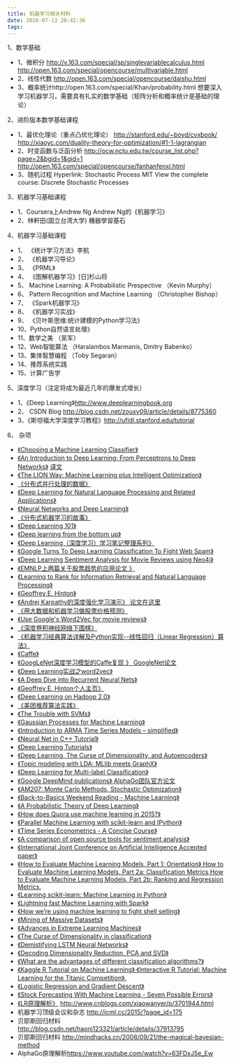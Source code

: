 ```yaml
---
title: 机器学习相关材料
date: 2016-07-13 20:42:36
tags:
---
```



1、数学基础
- 1、微积分 http://v.163.com/special/sp/singlevariablecalculus.html  http://open.163.com/special/opencourse/multivariable.html
- 2、线性代数 http://open.163.com/special/opencourse/daishu.html
- 3、概率统计http://open.163.com/special/Khan/probability.html
想要深入学习机器学习，需要具有扎实的数学基础（矩阵分析和概率统计是基础的理论）

2、进阶版本数学基础课程
- 1、最优化理论（重点凸优化理论）  http://stanford.edu/~boyd/cvxbook/   http://xiaoyc.com/duality-theory-for-optimization/#1-1-lagrangian
- 2、时变函数与泛函分析 http://ocw.nctu.edu.tw/course_list.php?page=2&bgid=1&gid=1  http://open.163.com/special/opencourse/fanhanfenxi.html
- 3、随机过程 Hyperlink: Stochastic Process MIT View the complete course: Discrete Stochastic Processes

3、机器学习基础课程
- 1、Coursera上Andrew Ng Andrew Ng的《机器学习》
- 2、林軒田(国立台湾大学) 機器學習基石

4、机器学习基础课程
- 1、 《统计学习方法》李航
- 2、 《机器学习导论》
- 3、 《PRML》
- 4、 《图解机器学习》[日]杉山将
- 5、   Machine Learning: A Probabilistic Prespective （Kevin Murphy）
- 6、   Pattern Recognition and Machine Learning （Christopher Bishop）
- 7、 《Spark机器学习》
- 8、 《机器学习实战》
- 9、 《贝叶斯思维:统计建模的Python学习法》
- 10、Python自然语言处理》
- 11、数学之美 （吴军）
- 12、Web智能算法 （Haralambos Marmanis, Dmitry Babenko）
- 13、集体智慧编程 （Toby Segaran）
- 14、推荐系统实践
- 15、计算广告学

5、深度学习（注定将成为最近几年的爆发式增长）
- 1、《Deep Learning》http://www.deeplearningbook.org
- 2、  CSDN Blog http://blog.csdn.net/zouxy09/article/details/8775360
- 3、《斯坦福大学深度学习教程》http://ufldl.stanford.edu/tutorial

6、 杂项

-  [《Choosing a Machine Learning Classifier》](http://blog.echen.me/2011/04/27/choosing-a-machine-learning-classifier/)
-  [《An Introduction to Deep Learning: From Perceptrons to Deep Networks》](https://www.toptal.com/machine-learning/an-introduction-to-deep-learning-from-perceptrons-to-deep-networks)  [译文](http://www.cnblogs.com/xiaowanyer/p/3701944.html)
-  [《The LION Way: Machine Learning plus Intelligent Optimization》](http://vdisk.weibo.com/s/ayG13we2vxyKl)
-  [《分布式并行处理的数据》](http://web.stanford.edu/group/pdplab/pdphandbook)
-  [《Deep Learning for Natural Language Processing and Related Applications》](https://www.microsoft.com/en-us/research/publication/deep-learning-for-natural-language-processing-and-related-applications-tutorial-at-icassp/)
-  [《Neural Networks and Deep Learning》](http://neuralnetworksanddeeplearning.com/index.html)
-  [《分布式机器学习的故事》](http://cxwangyi.github.io/notes/2014-01-20-distributed-machine-learning.html)
-  [《Deep Learning 101》](http://markus.com/deep-learning-101/)
-  [《Deep learning from the bottom up》](https://metacademy.org/roadmaps/rgrosse/deep_learning)
-  [《Deep Learning（深度学习）学习笔记整理系列》](http://blog.csdn.net/zouxy09/article/details/8775360)
-  [《Google Turns To Deep Learning Classification To Fight Web Spam》](http://www.seobythesea.com/2014/09/google-turns-deep-learning-classification-fight-web-spam/)
-  [《Deep Learning Sentiment Analysis for Movie Reviews using Neo4j》](http://neo4j.com/blog/deep-learning-sentiment-analysis-movie-reviews-using-neo4j/)
-  [《EMNLP上两篇关于股票趋势的应用论文 》](http://emnlp2014.org/papers/pdf/EMNLP2014148.pdf)
-  [《Learning to Rank for Information Retrieval and Natural Language Processing》](http://www.morganclaypool.com/doi/abs/10.2200/S00607ED2V01Y201410HLT026)
-  [《Geoffrey E. Hinton》](http://www.cs.toronto.edu/~hinton/)
-  [《Andrej Karpathy的深度强化学习演示》 论文在这里](http://cs.stanford.edu/people/karpathy/convnetjs/demo/rldemo.html)
-  [《用大数据和机器学习做股票价格预测》](http://eugenezhulenev.com/blog/2014/11/14/stock-price-prediction-with-big-data-and-machine-learning/)
-  [《Use Google's Word2Vec for movie reviews》](https://www.kaggle.com/c/word2vec-nlp-tutorial)
-  [《深度卷积神经网络下围棋》](https://www.technologyreview.com/s/533496/why-neural-networks-look-set-to-thrash-the-best-human-go-players-for-the-first-time/)
-  [《机器学习经典算法详解及Python实现--线性回归（Linear Regression）算法》](http://blog.csdn.net/suipingsp/article/details/42101139)
-  [《Caffe》](http://caffe.berkeleyvision.org/)
-  [《GoogLeNet深度学习模型的Caffe复现 》 GoogleNet论文](https://github.com/BVLC/caffe/blob/master/models/bvlc_googlenet/readme.md)
-  [《Deep Learning实战之word2vec》](http://techblog.youdao.com/?p=915)
-  [《A Deep Dive into Recurrent Neural Nets》](http://nikhilbuduma.com/2015/01/11/a-deep-dive-into-recurrent-neural-networks/)
-  [《Geoffrey E. Hinton个人主页》](http://www.cs.toronto.edu/~hinton/)
-  [《Deep Learning on Hadoop 2.0》](https://www.paypal-engineering.com/2015/01/12/deep-learning-on-hadoop-2-0-2/)
-  [《美团推荐算法实践》](http://tech.meituan.com/mt-recommend-practice.html)
-  [《The Trouble with SVMs》](http://v1v3kn.tumblr.com/post/47193952400/the-trouble-with-svms)
-  [《Gaussian Processes for Machine Learning》](http://www.gaussianprocess.org/gpml/)
-  [《Introduction to ARMA Time Series Models – simplified》](http://www.analyticsvidhya.com/blog/2015/03/introduction-auto-regression-moving-average-time-series/)
-  [《Neural Net in C++ Tutorial》](https://vimeo.com/19569529)
-  [《Deep Learning Tutorials》](http://deeplearning.net/tutorial/)
-  [《Deep Learning, The Curse of Dimensionality, and Autoencoders》](http://www.kdnuggets.com/2015/03/deep-learning-curse-dimensionality-autoencoders.html)
-  [《Topic modeling with LDA: MLlib meets GraphX》](https://databricks.com/blog/2015/03/25/topic-modeling-with-lda-mllib-meets-graphx.html)
-  [《Deep Learning for Multi-label Classification》](https://arxiv.org/abs/1502.05988)
-  [《Google DeepMind publications》  AlphaGo团队官方论文](https://deepmind.com/research/publications/)
-  [《AM207: Monte Carlo Methods, Stochastic Optimization》](http://am207.org/)
-  [《Back-to-Basics Weekend Reading - Machine Learning》](http://www.allthingsdistributed.com/2015/04/machine-learning.html)
-  [《A Probabilistic Theory of Deep Learning》](https://arxiv.org/abs/1504.00641)
-  [《How does Quora use machine learning in 2015?》](http://www.quora.com/How-does-Quora-use-machine-learning-in-2015/answer/Xavier-Amatriain)
-  [《Parallel Machine Learning with scikit-learn and IPython》](https://github.com/ogrisel/parallel_ml_tutorial)
-  [《Time Series Econometrics - A Concise Course》](http://www.ssc.upenn.edu/~fdiebold/Teaching706/econ706Penn.html)
-  [《A comparison of open source tools for sentiment analysis》](http://fotiad.is/blog/sentiment-analysis-comparison/)
-  [《International Joint Conference on Artificial Intelligence Accepted paper》]()
-  [《How to Evaluate Machine Learning Models, Part 1: Orientation》 How to Evaluate Machine Learning Models, Part 2a: Classification Metrics,How to Evaluate Machine Learning Models, Part 2b: Ranking and Regression Metrics.]()
-  [《Learning scikit-learn: Machine Learning in Python》]()
-  [《Lightning fast Machine Learning with Spark》]()
-  [《How we’re using machine learning to fight shell selling》]()
-  [《Mining of Massive Datasets》]()
-  [《Advances in Extreme Learning Machines》]()
-  [《The Curse of Dimensionality in classification》]()
-  [《Demistifying LSTM Neural Networks》]()
-  [《Decoding Dimensionality Reduction, PCA and SVD》]()
-  [《What are the advantages of different classification algorithms?》]()
-  [《Kaggle R Tutorial on Machine Learning》 《Interactive R Tutorial: Machine Learning for the Titanic Competition》.]()
-  [《Logistic Regression and Gradient Descent》]()
-  [《Stock Forecasting With Machine Learning - Seven Possible Errors》]()
-  [《LR原理解析》]()  <http://www.cnblogs.com/xiaowanyer/p/3701944.html>
- 机器学习顶级会议和杂志 <http://icml.cc/2015/?page_id=175>
- 贝耶斯回归材料 <http://blog.csdn.net/haoni123321/article/details/37913795>
- 贝耶斯回归材料 <http://mindhacks.cn/2008/09/21/the-magical-bayesian-method>
- AlphaGo原理解析<https://www.youtube.com/watch?v=63FDxJ5e_Ew>

